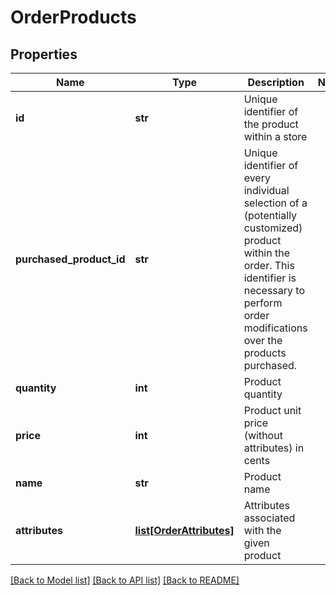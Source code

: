 # OrderProducts

## Properties
Name | Type | Description | Notes
------------ | ------------- | ------------- | -------------
**id** | **str** | Unique identifier of the product within a store | 
**purchased_product_id** | **str** | Unique identifier of every individual selection of a (potentially customized) product within the order. This identifier is necessary to perform order modifications over the products purchased.  | 
**quantity** | **int** | Product quantity | 
**price** | **int** | Product unit price (without attributes) in cents | 
**name** | **str** | Product name | 
**attributes** | [**list[OrderAttributes]**](OrderAttributes.md) | Attributes associated with the given product | 

[[Back to Model list]](../README.md#documentation-for-models) [[Back to API list]](../README.md#documentation-for-api-endpoints) [[Back to README]](../README.md)

